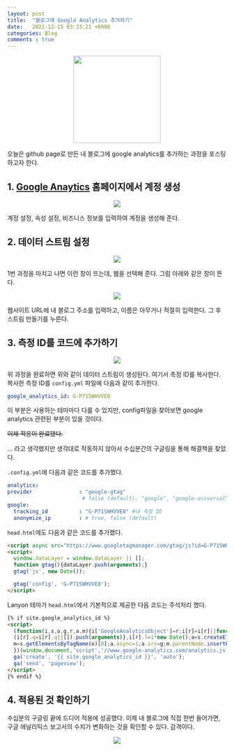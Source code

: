 ```yaml
---
layout: post
title:  "블로그에 Google Analytics 추가하기"
date:   2021-12-15 03:33:21 +0900
categories: Blog
comments : true
---
```

<p align = "center">
    <img src= "https://user-images.githubusercontent.com/80762534/146059498-ba3fd55a-4a9a-4352-adee-5e2699222d07.png" height = 200>
</p>

오늘은 github page로 만든 내 블로그에 google analytics를 추가하는 과정을 포스팅하고자 한다.

## 1. **[Google Anaytics](https://analytics.google.com/analytics/web/#/) 홈페이지에서 계정 생성**
 <p align = "center">
    <img src= "https://user-images.githubusercontent.com/80762534/146060015-1f505990-8046-4b7a-be23-f836003dd3ef.PNG">
</p>
  계정 설정, 속성 설정, 비즈니스 정보를 입력하여 계정을 생성해 준다.

## 2. **데이터 스트림 설정**
<p align = "center">
    <img src= "https://user-images.githubusercontent.com/80762534/146060428-fe7be335-6455-413f-b889-d5d88288b572.PNG">
</p>

  1번 과정을 마치고 나면 이런 창이 뜨는데, 웹을 선택해 준다. 그럼 아래와 같은 창이 뜬다.

<p align = "center">
    <img src= "https://user-images.githubusercontent.com/80762534/146060664-6d88b7d9-857f-4f59-acc8-42c2002aaf03.PNG">
</p>

  웹사이트 URL에 내 블로그 주소를 입력하고, 이름은 아무거나 적절히 입력한다. 그 후 스트림 만들기를 누른다. 


## 3. **측정 ID를 코드에 추가하기**

<p align = "center">
    <img src= "https://user-images.githubusercontent.com/80762534/146061502-363258ab-6009-4ab8-8681-e10eb494b04c.PNG">
</p>

  위 과정을 완료하면 위와 같이 데이터 스트림이 생성된다. 여기서 측정 ID를 복사한다. 복사한 측정 ID를 `config.yml` 파일에 다음과 같이 추가한다.

  ```yml
  google_analytics_id: G-P71SWHVVE8
  ```

  이 부분은 사용하는 테마마다 다를 수 있지만, config파일을 찾아보면 google analytics 관련된 부분이 있을 것이다.

  ~~이제 적용이 완료됐다.~~

  ... 라고 생각했지만 생각대로 작동하지 않아서 수십분간의 구글링을 통해 해결책을 찾았다.

  `.config.yml`에 다음과 같은 코드를 추가했다.

  ```yml
  analytics:
  provider               : "google-gtag" 
                          # false (default), "google", "google-universal", "google-gtag", "custom"
  google:
    tracking_id          : "G-P71SWHVVE8" #내 측정 ID
    anonymize_ip         : # true, false (default)
  ```

  `head.html`에도 다음과 같은 코드를 추가했다.

  ```html
  <script async src="https://www.googletagmanager.com/gtag/js?id=G-P71SWHVVE8"></script>
  <script>
    window.dataLayer = window.dataLayer || [];
    function gtag(){dataLayer.push(arguments);}
    gtag('js', new Date());

    gtag('config', 'G-P71SWHVVE8');
  </script>
  ```

  Lanyon 테마가 `head.html`에서 기본적으로 제공한 다음 코드는 주석처리 했다.
  
  ```html
  {% if site.google_analytics_id %}
  <script>
    (function(i,s,o,g,r,a,m){i['GoogleAnalyticsObject']=r;i[r]=i[r]||function(){
    (i[r].q=i[r].q||[]).push(arguments)},i[r].l=1*new Date();a=s.createElement(o),
    m=s.getElementsByTagName(o)[0];a.async=1;a.src=g;m.parentNode.insertBefore(a,m)
    })(window,document,'script','//www.google-analytics.com/analytics.js','ga');
    ga('create', '{{ site.google_analytics_id }}', 'auto');
    ga('send', 'pageview');
  </script>
  {% endif %} 
  ```

## 4. 적용된 것 확인하기

수십분의 구글링 끝에 드디어 적용에 성공했다. 이제 내 블로그에 직접 한번 들어가면, 구글 애널리틱스 보고서의 수치가 변화하는 것을 확인할 수 있다. 감격이다.


<p align = "center">
    <img src= "https://user-images.githubusercontent.com/80762534/146068775-786a55f2-1baa-4bd7-aa06-eadc3b4f92d0.PNG">
</p>